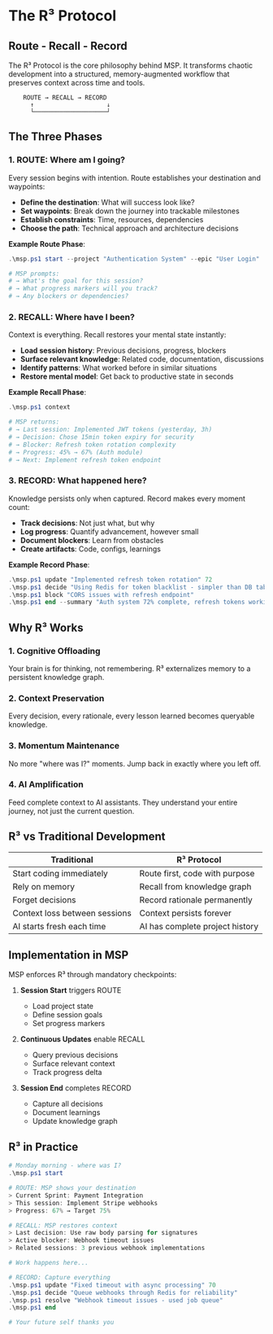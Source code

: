 # The R³ Protocol

## Route - Recall - Record

The R³ Protocol is the core philosophy behind MSP. It transforms chaotic development into a structured, memory-augmented workflow that preserves context across time and tools.

```
    ROUTE → RECALL → RECORD
      ↑                    ↓
      └────────────────────┘
```

## The Three Phases

### 1. ROUTE: Where am I going?

Every session begins with intention. Route establishes your destination and waypoints:

- **Define the destination**: What will success look like?
- **Set waypoints**: Break down the journey into trackable milestones
- **Establish constraints**: Time, resources, dependencies
- **Choose the path**: Technical approach and architecture decisions

**Example Route Phase**:
```powershell
.\msp.ps1 start --project "Authentication System" --epic "User Login"

# MSP prompts:
# → What's the goal for this session?
# → What progress markers will you track?
# → Any blockers or dependencies?
```

### 2. RECALL: Where have I been?

Context is everything. Recall restores your mental state instantly:

- **Load session history**: Previous decisions, progress, blockers
- **Surface relevant knowledge**: Related code, documentation, discussions
- **Identify patterns**: What worked before in similar situations
- **Restore mental model**: Get back to productive state in seconds

**Example Recall Phase**:
```powershell
.\msp.ps1 context

# MSP returns:
# → Last session: Implemented JWT tokens (yesterday, 3h)
# → Decision: Chose 15min token expiry for security
# → Blocker: Refresh token rotation complexity
# → Progress: 45% → 67% (Auth module)
# → Next: Implement refresh token endpoint
```

### 3. RECORD: What happened here?

Knowledge persists only when captured. Record makes every moment count:

- **Track decisions**: Not just what, but why
- **Log progress**: Quantify advancement, however small
- **Document blockers**: Learn from obstacles
- **Create artifacts**: Code, configs, learnings

**Example Record Phase**:
```powershell
.\msp.ps1 update "Implemented refresh token rotation" 72
.\msp.ps1 decide "Using Redis for token blacklist - simpler than DB table"
.\msp.ps1 block "CORS issues with refresh endpoint"
.\msp.ps1 end --summary "Auth system 72% complete, refresh tokens working"
```

## Why R³ Works

### 1. **Cognitive Offloading**
Your brain is for thinking, not remembering. R³ externalizes memory to a persistent knowledge graph.

### 2. **Context Preservation**
Every decision, every rationale, every lesson learned becomes queryable knowledge.

### 3. **Momentum Maintenance**
No more "where was I?" moments. Jump back in exactly where you left off.

### 4. **AI Amplification**
Feed complete context to AI assistants. They understand your entire journey, not just the current question.

## R³ vs Traditional Development

| Traditional | R³ Protocol |
|------------|-------------|
| Start coding immediately | Route first, code with purpose |
| Rely on memory | Recall from knowledge graph |
| Forget decisions | Record rationale permanently |
| Context loss between sessions | Context persists forever |
| AI starts fresh each time | AI has complete project history |

## Implementation in MSP

MSP enforces R³ through mandatory checkpoints:

1. **Session Start** triggers ROUTE
   - Load project state
   - Define session goals
   - Set progress markers

2. **Continuous Updates** enable RECALL
   - Query previous decisions
   - Surface relevant context
   - Track progress delta

3. **Session End** completes RECORD
   - Capture all decisions
   - Document learnings
   - Update knowledge graph


## R³ in Practice

```powershell
# Monday morning - where was I?
.\msp.ps1 start

# ROUTE: MSP shows your destination
> Current Sprint: Payment Integration
> This session: Implement Stripe webhooks
> Progress: 67% → Target 75%

# RECALL: MSP restores context
> Last decision: Use raw body parsing for signatures
> Active blocker: Webhook timeout issues
> Related sessions: 3 previous webhook implementations

# Work happens here...

# RECORD: Capture everything
.\msp.ps1 update "Fixed timeout with async processing" 70
.\msp.ps1 decide "Queue webhooks through Redis for reliability"
.\msp.ps1 resolve "Webhook timeout issues - used job queue"
.\msp.ps1 end

# Your future self thanks you
```

